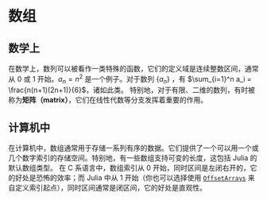 # 数组
## 数学上
在数学上，数列可以被看作一类特殊的函数，它们的定义域是连续整数区间，通常从 0 或 1 开始。$a_n = n^2$ 是一个例子。对于数列 $\{a_n\}$ ，有 $\sum_{i=1}^n a_i = \frac{n(n+1)(2n+1)}{6}$，诸如此类。
特别地，对于有限、二维的数列，有时被称为**矩阵（matrix）**，它们在线性代数等分支发挥着重要的作用。

## 计算机中
在计算机中，数组通常用于存储一系列有序的数据。它们提供了一个可以用一个或几个数字索引的存储空间。特别地，有一些数组支持可变的长度，这包括 Julia 的默认数组类型。
在 C 系语言中，数组索引从 0 开始，同时区间是左闭右开的，它的好处是恐怖的效率；而 Julia 中从 1 开始（你也可以选择使用 [`OffsetArrays`](https://github.com/JuliaArrays/OffsetArrays.jl) 来自定义索引起点），同时区间通常是闭区间，它的好处是直观性。
